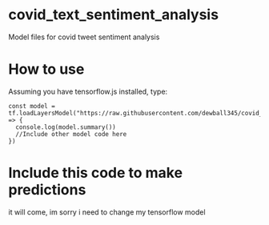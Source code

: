 # covid_text_sentiment_analysis
Model files for covid tweet sentiment analysis

# How to use

Assuming you have tensorflow.js installed, type: 
```
const model = tf.loadLayersModel("https://raw.githubusercontent.com/dewball345/covid_text_sentiment_analysis/main/model.json").then((model) => {
  console.log(model.summary())
  //Include other model code here
})
```

# Include this code to make predictions

it will come, im sorry i need to change my tensorflow model
